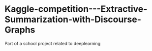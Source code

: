 # Kaggle-competition---Extractive-Summarization-with-Discourse-Graphs
Part of a school project related to deeplearning
